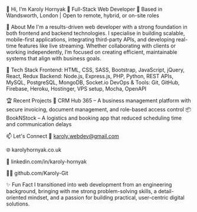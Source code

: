 👋 Hi, I'm Karoly Hornyak
🚀 Full-Stack Web Developer
📍 Based in Wandsworth, London | Open to remote, hybrid, or on-site roles

💼 About Me
I'm a results-driven web developer with a strong foundation in both frontend and backend technologies. I specialise in building scalable, mobile-first applications, integrating third-party APIs, and developing real-time features like live streaming. Whether collaborating with clients or working independently, I’m focused on creating efficient, maintainable systems that align with business goals.

🔧 Tech Stack
Frontend: HTML, CSS, SASS, Bootstrap, JavaScript, jQuery, React, Redux
Backend: Node.js, Express.js, PHP, Python, REST APIs, MySQL, PostgreSQL, MongoDB, Socket.io
DevOps & Tools: Git, GitHub, Firebase, Heroku, Hostinger, VPS setup, Mocha, OpenAPI

🏆 Recent Projects
🧾 CRM Hub 365 – A business management platform with secure invoicing, document management, and role-based access control
📦 BookNStock – A logistics and booking app that reduced scheduling time and communication delays

📫 Let's Connect
📧 karoly.webdev@gmail.com

🌐 karolyhornyak.co.uk

🔗 linkedin.com/in/karoly-hornyak

🧑‍💻 github.com/Karoly-Git

✨ Fun Fact
I transitioned into web development from an engineering background, bringing with me strong problem-solving skills, a detail-oriented mindset, and a passion for building practical, user-centric digital solutions.
